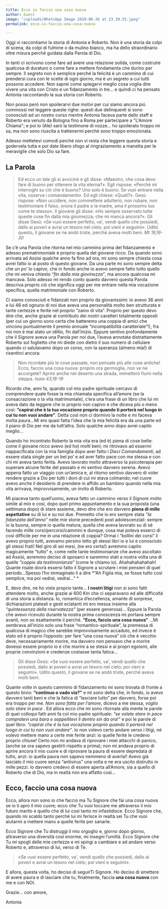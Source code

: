 ```yaml
---
title: Ecco io faccio una cosa nuova
author: Guest
image: "/uploads/WhatsApp Image 2019-06-26 at 23.39.55.jpeg"
permalink: ecco-io-faccio-una-cosa-nuova

---
```

Oggi vi raccontiamo la storia di Antonia e Roberto. Non è una storia da colpi di scena, da colpi di fulmine o da mulino bianco, ma ha dello straordinario oltre misura perché guidata dalla Parola di Dio.

In tanti ci scrivono come fare ad avere una relazione solida, come costruire qualcosa di duraturo o come fare a mettere fondamenta che durino per sempre. Il segreto non è semplice perché la felicitá è un cammino di cui prendersi cura con le scelte di ogni giorno, ma è un segreto a cui tutti possono accedere. Non saprei come spiegarvi meglio cosa voglia dire vivere una vita con Cristo e un fidanzamento in tre… e quindi ci ha pensato Antonia raccontando la sua storia con Roberto.

Non posso peró non spoilerarvi due motivi per cui siamo ancora piú commossi nel leggere queste righe: questi due delinquenti si sono conosciuti ad un nostro corso mentre Antonia faceva parte dello staff e Roberto era venuto da Bologna fino a Roma per partecipare a "L'Amore Chiama"; e poi io (Ale) saró la testimone di nozze… ho spoilerato troppo mi sa, ma non sono riuscita a trattenermi perché sono troppo emozionata.

Adesso mettetevi comodi perché non vi resta che leggere questa storia e godervela tutta e poi date libero sfogo al ringraziamento a manetta per le meraviglie che solo Dio sa fare.


## La Parola 


>Ed ecco un tale gli si avvicinò e gli disse: «Maestro, che cosa devo fare di buono per ottenere la vita eterna?». Egli rispose: «Perché mi interroghi su ciò che è buono? Uno solo è buono. Se vuoi entrare nella vita, osserva i comandamenti». Ed egli chiese: «Quali?». Gesù rispose: «Non uccidere, non commettere adulterio, non rubare, non testimoniare il falso, onora il padre e la madre, ama il prossimo tuo come te stesso». Il giovane gli disse: «Ho sempre osservato tutte queste cose fin dalla mia giovinezza; che mi manca ancora?». Gli disse Gesù: «Se vuoi essere perfetto, va', vendi quello che possiedi, dallo ai poveri e avrai un tesoro nel cielo; poi vieni e seguimi». Udito questo, il giovane se ne andò triste, perché aveva molti beni.<cite> Mt 19,16-30 </cite>

Se c’è una Parola che ritorna nel mio cammino prima del fidanzamento e adesso prematrimoniale è proprio quella del giovane ricco. Da quando sono arrivata ad Assisi qualche anno fa fino ad ora, mi sono sempre chiesta cosa avrei fatto io al posto di questo giovane. Da una parte mi sono sempre detta che un po’ lo capivo, che in fondo anche io avevo sempre fatto tutto quello che mi veniva chiesto *“fin dalla mia giovinezza”*, ma ancora qualcosa mi mancava. Solo adesso mi rendo conto quanto davvero questa Parola descriva proprio ciò che significa oggi per me entrare nella mia vocazione specifica, quella matrimoniale con Roberto. 

Ci siamo conosciuti e fidanzati non proprio da giovanissimi: io avevo 36 anni e lui 46 ed ognuno di noi due aveva una personalità molto ben strutturata e tante certezze e ferite nel proprio “zaino di vita”. Proprio per questo devo dire che, anche grazie al contributo dei nostri caratteri totalmente opposti (per cui un giorno sono certa che batteremo una coppia di amici che vincono puntualmente il premio annuale “incompatibilità caratteriale”!), fra noi non è mai stato un idillio, fin dall’inizio. Eppure sentivo profondamente che il Signore aveva una Parola per noi due, l’aveva annotata distrattamente Roberto sul foglietto che mi diede con dietro il suo numero di cellulare quando ci salutavamo dopo un corso, con la speranza (almeno mia!) di risentirci ancora: 

>Non ricordate più le cose passate,
non pensate più alle cose antiche!
Ecco, faccio una cosa nuova:
proprio ora germoglia, non ve ne accorgete?
Aprirò anche nel deserto una strada,
immetterò fiumi nella steppa.<cite> Isaia 43,18-19 </cite>


Ricordo che, anni fa, quando col mio padre spirituale cercavo di comprendere quale fosse la mia chiamata specifica all’amore (se la consacrazione o la vita matrimoniale), c’era una frase di un libro che lui mi aveva dato da leggere che io proprio non capivo e che diceva più o meno così: **“capirai che è la tua vocazione proprio quando ti porterà nel luogo in cui tu non vuoi andare”**. Detta così non ci dormivo la notte e mi faceva molta paura…Mi ero quasi fatta l’idea che la mia felicità era da una parte ed il piano di Dio per me da tutt’altra. Solo qualche anno dopo avrei capito meglio…

Quando ho incontrato Roberto la mia vita era (ed è) piena di cose belle: come il giovane ricco avevo (ed ho) molti beni; mi ritrovavo ad essermi riappacificata con la mia famiglia dopo aver fatto i *Dieci Comandamenti*, ad essere stata single per un bel po’ e ad aver fatto pace con me stessa e con chi mi aveva tanto ferita. Avevo lavorato molto attraverso la psicoterapia per superare alcune ferite del passato e mi sentivo davvero serena. Avevo appena fatto un viaggio con un’amica e, al ritorno sentivo davvero di voler rendere grazie a Dio per tutti i doni di cui mi stava colmando; nel cuore avevo anche il desiderio di prendere in affido un bambino quando nella mia vita arrivava, improvvisamente, un invito di Roberto.

Mi piaceva tanto quell’uomo, aveva fatto un cammino verso il Signore molto simile al mio e così, dopo quel primo appuntamento e la sua proposta (una settimana dopo) di stare assieme, devo dire che ero davvero **piena di mille aspettative** su di lui e su noi due. Premetto che io ero sempre stata *“la fidanzata dell’anno”* nelle mie storie precedenti post adolescenziali: sempre io la buona, sempre io quella matura, quella che aveva lavorato su di sé facendo mille corsi/percorsi/cammini e dunque, cosa mai poteva esserci di così difficile per me in una relazione di coppia? Ormai i “bollini dei corsi” li avevo proprio tutti, avevamo persino letto gli stessi libri io e lui e conosciuto gli stessi frati! Nel giro di sei mesi, (ne ero certa!) avremmo capito magicamente “tutto” e, come nelle tante testimonianze che avevo ascoltato ad Assisi, avremmo deciso di sposarci e saremmo stati a nostra volta una di quelle *"coppie da testimonianza”* (come le chiamo io). Ahahahahahahah! Quante risate dovrà essersi fatto il Signore a scrutare i miei pensieri di quel periodo…Spesso l’ho immaginato lì a dire *“Ah Figlia mia, se fosse tutto così semplice, ma poi vedrai, vedrai...” *

E, devo dire, ne ho viste proprio tante… **I nostri litigi** non si sono fatti attendere molto, anche grazie ai 600 Km che ci separavano ed alle difficoltà di una storia a distanza. Io, romantica d’eccellenza, amante di sorprese, dichiarazioni plateali e gesti eclatanti mi ero messa insieme alla *“quintessenza della riservatezza”* (per essere generosa)… Eppure la Parola che avevo ricevuto durante la nostra prima conoscenza mi portava sempre avanti, non so esattamente il perché. **“Ecco, faccio una cosa nuova”** …Mi sembrava all’inizio solo una frase “romantico-spirituale”, la premessa di qualcosa di magico che sarebbe improvvisamente accaduto, ed invece è stato ed è proprio l’opposto: per fare  “una cosa nuova” ciò che è vecchio deve, necessariamente morire, ma davvero non pensavo che a morire dovessi essere proprio io e che morire a se stessi e ai propri egoismi, alle proprie convinzioni e credenze costasse tanta fatica…


>Gli disse Gesù: «Se vuoi essere perfetto, va', vendi quello che possiedi, dallo ai poveri e avrai un tesoro nel cielo; poi vieni e seguimi». Udito questo, il giovane se ne andò triste, perché aveva molti beni.<cite></cite>

Quante volte in questo cammino di fidanzamento mi sono trovata di fronte a questo bivio: **“continuo o vado via?”** e mi sono detta che, in fondo, io avevo davvero tanti beni e che la fatica di “lasciare tutto” per davvero, forse poi era troppo per me. *Non sono fatta per l’amore*, dicevo a me stessa, *voglio solo stare in pace* . Ed allora ecco che mi sono ritornate alla mente le parole di quei colloqui fatti anni fa col mio padre spirituale: *“se volete stare in pace compratevi una bara e seppellitevi lì dentro sin da ora!”* e poi le parole di quel libro: *“capirai che è la tua vocazione proprio quando ti porterà nel luogo in cui tu non vuoi andare”*. Io non volevo certo andare verso i litigi, né volevo mettere mano a certe mie ferite anzi: io quelle ferite le credevo proprio chiuse! Certo non mi andava di riprovare i miei attacchi di panico, (anche se ora sapevo gestirli rispetto a prima); non mi andava proprio di aprire ancora il mio cuore e di riprovare la paura di essere depredata di tutto, anzi: io quella paura non sapevo nemmeno di averla!! Avevo già lasciato il mio cuore senza “antivirus” una volta e ne era uscito distrutto in mille pezzi. Io davvero credevo di essere aperta all’Amore, sia a quello di Roberto che di Dio, ma in realtà non era affatto così…

## Ecco, faccio una cosa nuova

Ecco, allora non sono io che faccio ma Tu Signore che fai una cosa nuova se io ti apro il mio cuore; ecco che Tu vuoi toccare me attraverso il mio futuro marito e quello che di lui così tanto mi infastidisce. Ecco Signore che, quando mi scaldo tanto perché lui mi ferisce in realtà sei Tu che vuoi aiutarmi a mettere mano a quelle ferite per sanarle.

Ecco Signore che Tu distruggi il mio orgoglio e, giorno dopo giorno, attraverso una diversità così enorme, mi insegni l’umiltà.
Ecco Signore che Tu mi spogli delle mie certezze e mi spingi a cambiare e ad andare verso Roberto e, attraverso di lui, verso di Te.

>«Se vuoi essere perfetto, va', vendi quello che possiedi, dallo ai poveri e avrai un tesoro nel cielo; poi vieni e seguimi».<cite></cite>

E allora, questa volta, ho deciso di seguirTi Signore. Ho deciso di smettere di avere paura e di lasciare che tu, finalmente, faccia **una cosa nuova** con me e con NOI.

Grazie… con amore,

Antonia